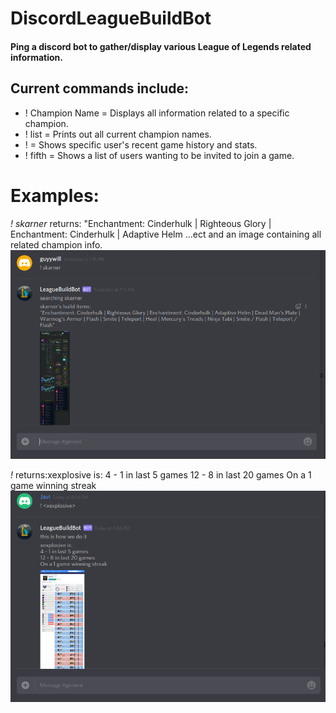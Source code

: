 # DiscordLeagueBuildBot
#### Ping a discord bot to gather/display various League of Legends related information.

## Current commands include:
* ! Champion Name = Displays all information related to a specific champion.
* ! list = Prints out all current champion names.
* ! <account name> = Shows specific user's recent game history and stats.
*	! fifth = Shows a list of users wanting to be invited to join a game.


# Examples:
*! skarner* returns: "Enchantment: Cinderhulk | Righteous Glory | Enchantment: Cinderhulk | Adaptive Helm ...ect and an image containing all related champion info.
![alt text](./README_pics/champEx.png "Skarner example image")

*! <explosive>* returns:xexplosive is:
4 - 1 in last 5 games
12 - 8 in last 20 games
On a 1 game winning streak
![alt text](./README_pics/ggEx.png "gg example image")


